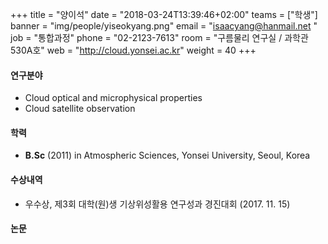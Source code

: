 +++
title = "양이석"
date = "2018-03-24T13:39:46+02:00"
teams = ["학생"]
banner = "img/people/yiseokyang.png"
email = "isaacyang@hanmail.net "
job = "통합과정"
phone = "02-2123-7613"
room = "구름물리 연구실 / 과학관 530A호"
web = "http://cloud.yonsei.ac.kr"
weight = 40
+++

#### 연구분야
+ Cloud optical and microphysical properties
+ Cloud satellite observation


#### 학력
 + **B.Sc** (2011) in Atmospheric Sciences, Yonsei University, Seoul, Korea

#### 수상내역
+ 우수상, 제3회 대학(원)생 기상위성활용 연구성과 경진대회 (2017. 11. 15)

#### 논문

 
